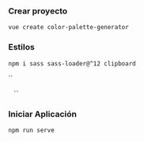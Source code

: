 ### Crear proyecto
`vue create color-palette-generator`

### Estilos 
`npm i sass sass-loader@^12 clipboard`

``

``
``
``


### Iniciar Aplicación
`npm run serve`